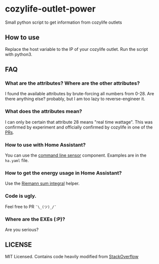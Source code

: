 # cozylife-outlet-power
Small python script to get information from cozylife outlets

## How to use
Replace the host variable to the IP of your cozylife outlet. Run the script with python3. 

## FAQ
### What are the attributes? Where are the other attributes?
I found the available attributes by brute-forcing all numbers from 0-28. Are there anything else? probably, but I am too lazy to reverse-engineer it.

### What does the attributes mean?
I can only be certain that attribute 28 means "real time wattage". This was confirmed by experiment and officially confirmed by cozylife in one of the [PRs](https://github.com/cozylife/hass_cozylife_local_pull/pull/35#issuecomment-2047188529).

### How to use with Home Assistant?
You can use the [command line sensor](https://www.home-assistant.io/integrations/command_line/) component. Examples are in the `ha.yaml` file.

### How to get the energy usage in Home Assistant?
Use the [Riemann sum integral](https://www.home-assistant.io/integrations/integration/) helper. 

### Code is ugly.
Feel free to PR `¯\_(ツ)_/¯` 

### Where are the EXEs (:P)?
Are you serious?

## LICENSE
MIT Licensed. Contains code heavily modified from [StackOverflow](https://stackoverflow.com/a/34655152/9566810)
